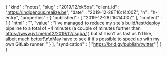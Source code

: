 {
  "kind" : "notes",
  "slug" : "2019/12/xk5oa",
  "client_id" : "https://indigenous.realize.be",
  "date" : "2019-12-28T16:14:00Z",
  "h" : "h-entry",
  "properties" : {
    "published" : [ "2019-12-28T16:14:00Z" ],
    "content" : [ {
      "html" : "",
      "value" : "I've managed to reduce my site's build/test/deploy pipeline to a total of ~4 minutes (a couple of minutes further than https://www.jvt.me/mf2/2019/12/isqba/ ) but still isn't as fast as I'd like, albeit much better!\n\nMay have to see if it's possible to speed up with my own GitLab runner. "
    } ],
    "syndication" : [ "https://brid.gy/publish/twitter" ]
  }
}
